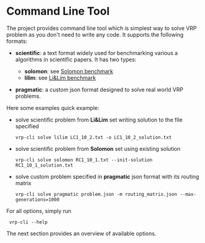 # Command Line Tool

The project provides command line tool which is simplest way to solve VRP problem as you don't need to write any code.
It supports the following formats:

- **scientific**: a text format widely used for benchmarking various a algorithms in scientific papers. It has two types:
    - **solomon**: see [Solomon benchmark](https://www.sintef.no/projectweb/top/vrptw/solomon-benchmark)
    - **lilim**: see [Li&Lim benchmark](https://www.sintef.no/projectweb/top/pdptw/li-lim-benchmark)

- **pragmatic**: a custom json format designed to solve real world VRP problems.

Here some examples quick example:

- solve scientific problem from **Li&Lim** set writing solution to the file specified

      vrp-cli solve lilim LC1_10_2.txt -o LC1_10_2_solution.txt

- solve scientific problem from **Solomon** set using existing solution

      vrp-cli solve solomon RC1_10_1.txt --init-solution RC1_10_1_solution.txt

- solve custom problem specified in **pragmatic** json format with its routing matrix

      vrp-cli solve pragmatic problem.json -m routing_matrix.json --max-generations=1000

For all options, simply run

     vrp-cli --help


The next section provides an overview of available options.